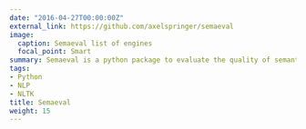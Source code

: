 ```yaml
---
date: "2016-04-27T00:00:00Z"
external_link: https://github.com/axelspringer/semaeval
image:
  caption: Semaeval list of engines
  focal_point: Smart
summary: Semaeval is a python package to evaluate the quality of semantic engines. It supports evaluation of the natural language processing capabilities of many engines like alchemyapi, semantria, textrazor. It also offers tools to get example texts in many languages from sources like Welt.de, Huffingtonpost.fr or Fakt.pl.
tags:
- Python
- NLP
- NLTK
title: Semaeval
weight: 15
---
```

